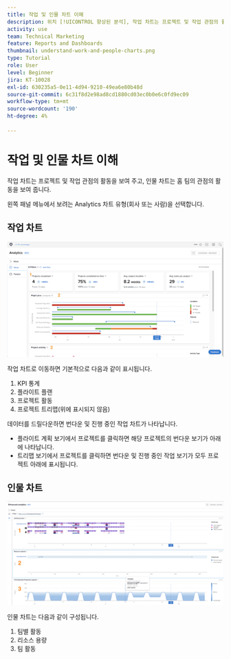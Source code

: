 ```yaml
---
title: 작업 및 인물 차트 이해
description: 위치 [!UICONTROL 향상된 분석], 작업 차트는 프로젝트 및 작업 관점의 활동을 보여 주고, 사람 차트는 홈 팀의 관점의 활동을 보여 줍니다.
activity: use
team: Technical Marketing
feature: Reports and Dashboards
thumbnail: understand-work-and-people-charts.png
type: Tutorial
role: User
level: Beginner
jira: KT-10028
exl-id: 630235a5-0e11-4d94-9210-49ea6e80b48d
source-git-commit: 6c31f8d2e98ad8cd1880cd03ec0b0e6c0fd9ec09
workflow-type: tm+mt
source-wordcount: '190'
ht-degree: 4%

---
```


# 작업 및 인물 차트 이해

작업 차트는 프로젝트 및 작업 관점의 활동을 보여 주고, 인물 차트는 홈 팀의 관점의 활동을 보여 줍니다.

왼쪽 패널 메뉴에서 보려는 Analytics 차트 유형(회사 또는 사람)을 선택합니다.

## 작업 차트

![을(를) 찾는 이미지 [!UICONTROL 분석] 의 기능 [!DNL Workfront Classic]](assets/section-1-1.png)

작업 차트로 이동하면 기본적으로 다음과 같이 표시됩니다.

1. KPI 통계
1. 플라이트 플랜
1. 프로젝트 활동
1. 프로젝트 트리맵(위에 표시되지 않음)

데이터를 드릴다운하면 번다운 및 진행 중인 작업 차트가 나타납니다.

* 플라이트 계획 보기에서 프로젝트를 클릭하면 해당 프로젝트의 번다운 보기가 아래에 나타납니다.
* 트리맵 보기에서 프로젝트를 클릭하면 번다운 및 진행 중인 작업 보기가 모두 프로젝트 아래에 표시됩니다.

## 인물 차트

![을(를) 찾는 이미지 [!UICONTROL 분석] 의 기능 [!DNL Workfront Classic]](assets/section-1-2.png)

인물 차트는 다음과 같이 구성됩니다.

1. 팀별 활동
1. 리소스 용량
1. 팀 활동
